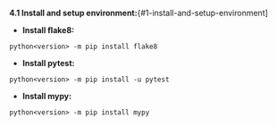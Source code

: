**4.1 Install and setup environment:**{#1-install-and-setup-environment]

* **Install flake8:**

```
python<version> -m pip install flake8
```



* **Install pytest:**

```
python<version> -m pip install -u pytest

```


* **Install mypy:**

```
python<version> -m pip install mypy
```
